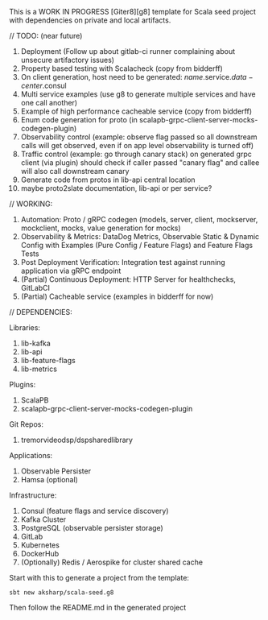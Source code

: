 This is a WORK IN PROGRESS [Giter8][g8] template for Scala seed project with dependencies on private and local artifacts.

// TODO: (near future)
1. Deployment (Follow up about gitlab-ci runner complaining about unsecure artifactory issues)
2. Property based testing with Scalacheck (copy from bidderff)
3. On client generation, host need to be generated: $name$.service.$data-center$.consul
4. Multi service examples (use g8 to generate multiple services and have one call another)
5. Example of high performance cacheable service (copy from bidderff)
6. Enum code generation for proto (in scalapb-grpc-client-server-mocks-codegen-plugin)
7. Observability control (example: observe flag passed so all downstream calls will get observed, even if on app level observability is turned off)
8. Traffic control (example: go through canary stack) on generated grpc client (via plugin) should check if caller passed "canary flag" and callee will also call downstream canary
9. Generate code from protos in lib-api central location
10. maybe proto2slate documentation, lib-api or per service?

// WORKING:
1. Automation: Proto / gRPC codegen (models, server, client, mockserver, mockclient, mocks, value generation for mocks)
2. Observability & Metrics: DataDog Metrics, Observable Static & Dynamic Config with Examples (Pure Config / Feature Flags) and Feature Flags Tests
4. Post Deployment Verification: Integration test against running application via gRPC endpoint
5. (Partial) Continuous Deployment: HTTP Server for healthchecks, GitLabCI
3. (Partial) Cacheable service (examples in bidderff for now)

// DEPENDENCIES:

Libraries:
1) lib-kafka
2) lib-api
3) lib-feature-flags
4) lib-metrics

Plugins:
1) ScalaPB
4) scalapb-grpc-client-server-mocks-codegen-plugin

Git Repos:
1) tremorvideodsp/dspsharedlibrary
   
Applications:
1) Observable Persister
2) Hamsa (optional)

Infrastructure:
1) Consul (feature flags and service discovery)
2) Kafka Cluster
3) PostgreSQL (observable persister storage)
4) GitLab
5) Kubernetes
6) DockerHub
7) (Optionally) Redis / Aerospike for cluster shared cache

Start with this to generate a project from the template:
```
sbt new aksharp/scala-seed.g8
```

Then follow the README.md in the generated project

